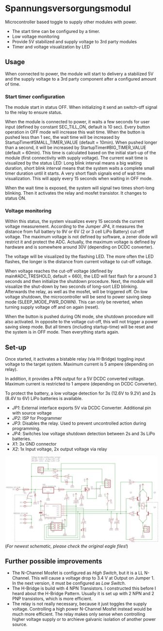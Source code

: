 # Spannungsversorgungsmodul

Microcontroller based toggle to supply other modules with power.

  * The start time can be configured by a timer. 
  * Low voltage monitoring
  * Provide 5V stabilized and supply voltage to 3rd party modules
  * Timer and voltage visualization by LED

## Usage

When connected to power, the module will start to delivery a stabilized 5V and the supply voltage to a 3rd party component after a configured amount of time.

### Start timer configuration

The module start in status OFF. When initializing it send an switch-off signal to the relay to ensure status.

When the module is connected to power, it waits a few seconds for user input (defined by constant SEC_TILL_ON, default is 10 sec). Every button operation in OFF mode will increase this wait time. When the button is pushed less than 1 sec, the wait time will be increased by StartupTimer#SMALL_TIMER_VALUE (default = 10min). When pushed longer than a second, it will be increased by StartupTimer#BIG_TIMER_VALUE (default = 60min). This time is calculated based on the initial start-up of the module (first connectivity with supply voltage).
The current wait time is visualized by the status LED: Long blink interval means a big waiting duration, short blink interval means that the system waits a complete small timer duration until it starts. A very short flash signals end of wait time visualization. This will apply every 15 seconds when waiting in OFF mode.

When the wait time is exposed, the system will signal two times short-long blinking. Then it activates the relay and mosfet transistor.
It changes to status ON.

### Voltage monitoring
Within this status, the system visualizes every 15 seconds the current voltage measurement. According to the Jumper JP4, it measures the distance from full battery to 9V or 6V (2 or 3 cell LiPo Battery) cut-off voltage. The maximum voltage is not defined by software, a zener diode will restrict it and protect the ADC. Actually, the maximum voltage is defined by hardware and is somewhere around 30V (depending on DCDC converter).

The voltage will be visualized by the flashing LED. The more often the LED flashes, the longer is the distance from current voltage to cut-off voltage. 

When voltage reaches the cut-off voltage (defined by main#ADC_TRESHOLD, default = 660), the LED will fast flash for a around 3 seconds and then initialize the shutdown procedure. Next, the module will visualize the shut-down by two seconds of long-sort LED blinking. Afterwards the relay, as well as the mosfet, will be triggered off. On low voltage shutdown, the microcontroller will be send to power saving sleep mode (SLEEP_MODE_PWR_DOWN). This can only be reverted, when turning supply voltage off and on again (reset).

When the button is pushed during ON mode, she shutdown procedure will also activated. In opposite to the voltage cut-off, this will not trigger a power saving sleep mode. But all timers (including startup-time) will be reset and the system is in OFF mode. Then everything starts again.

## Set-up

Once started, it activates a bistable relay (via H-Bridge) toggling input voltage to the target system. Maximum current is 5 ampere (depending on relay).

In addition, it provides a PIN output for a 5V DCDC converted voltage. Maximum current is restricted to 1 ampere (depending on DCDC Converter).

To protect the battery, a low voltage detection for 3s (12.6V to 9.2V) and 2s (8.4V to 6V) LiPo batteries is available.

   * *JP1*: External interface exports 5V via DCDC Converter. Additional pin with source voltage
   * *JP2*: ISP for Programmer
   * *JP3*: Disables the relay. Used to prevent uncontrolled action during programming.
   * *JP4*: Switches low voltage shutdown detection between 2s and 3s LiPo batteries.
   * *X1*: 3x GND connector
   * *X2*: 1x Input voltage, 2x output voltage via relay

![Exported schematic for the module](/Schaltplan.png?raw=true "Schematic")
(_For newest schematic, please check the original eagle files!_)

## Further possible improvements

  * The N-Channel Mosfet is configured as *High Switch*, but it is a LL N-Channel. This will cause a voltage drop to 3.4 V at Output on Jumper 1. In the next version, it must be configured as *Low Switch*.
  * The H-Bridge is build with 4 NPN Transistors. I constructed this before I heard about the H-Bridge Pattern. Usually it is set up with 2 NPN and 2 PNP transistors, which is more efficient.
  * The relay is not really necessary, because it just toggles the supply voltage. Controlling a high power N-Channel Mosfet instead would be much more efficient. The relay makes only sense when controlling higher voltage supply or to archieve galvanic isolation of another power source.
